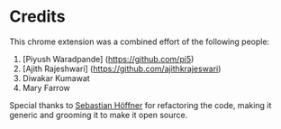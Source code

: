# Credits

This chrome extension was a combined effort of the following people:

1. [Piyush Waradpande] (https://github.com/pi5)
2. [Ajith Rajeshwari] (https://github.com/ajithkrajeswari)
3. Diwakar Kumawat
4. Mary Farrow


Special thanks to [Sebastian Höffner](https://github.intuit.com/shoeffner) for refactoring the code, making it generic and grooming it to make it open source.


